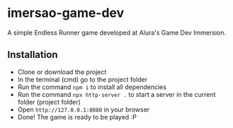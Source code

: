 # imersao-game-dev
A simple Endless Runner game developed at Alura's Game Dev Immersion.

## Installation

- Clone or download the project
- In the terminal (cmd) go to the project folder
- Run the command `npm i` to install all dependencies
- Run the command `npx http-server .` to start a server in the current folder (project folder)
- Open `http://127.0.0.1:8080` in your browser
- Done! The game is ready to be played :P
